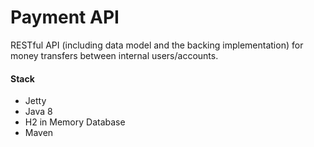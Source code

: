 # Payment API #

RESTful API (including data model and the backing implementation) for money transfers between internal users/accounts.

#### Stack ####
* Jetty
* Java 8
* H2 in Memory Database
* Maven
